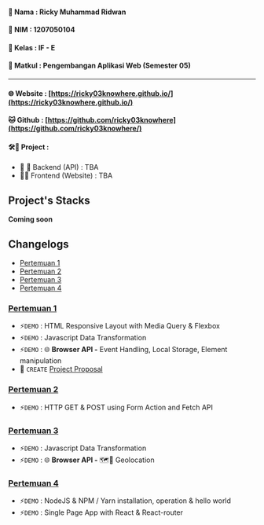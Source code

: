 #### 📌 Nama   : Ricky Muhammad Ridwan
#### 📌 NIM	   : 1207050104
#### 📌 Kelas	 : IF - E
#### 📌 Matkul : Pengembangan Aplikasi Web (Semester 05)
-------------------------------------------

#### 🌐 Website : [https://ricky03knowhere.github.io/](https://ricky03knowhere.github.io/)
#### 🐱 Github  : [https://github.com/ricky03knowhere](https://github.com/ricky03knowhere/)
#### 🛠️🚀 Project : 
  - 💾 🔑 Backend (API) : TBA
  - 🌈✨ Frontend (Website) : TBA

## Project's Stacks
**Coming soon**
## Changelogs
- [Pertemuan 1](#pertemuan-1)
- [Pertemuan 2](#pertemuan-2)
- [Pertemuan 3](#pertemuan-3)
- [Pertemuan 4](#pertemuan-4)

### [Pertemuan 1](pertemuan_1)
- ⚡`DEMO` : HTML Responsive Layout with Media Query & Flexbox
- ⚡`DEMO` : Javascript Data Transformation
- ⚡`DEMO` : 🌐 **Browser API -** Event Handling, Local Storage, Element manipulation
- 🚀 `CREATE` [Project Proposal](project_proposal)

### [Pertemuan 2](pertemuan_2)
- ⚡`DEMO` : HTTP GET & POST using Form Action and Fetch API

### [Pertemuan 3](pertemuan_3)
- ⚡`DEMO` : Javascript Data Transformation
- ⚡`DEMO` : 🌐 **Browser API -**  🗺️📌 Geolocation

### [Pertemuan 4](pertemuan_4)
- ⚡`DEMO` : NodeJS & NPM / Yarn installation, operation & hello world
- ⚡`DEMO` : Single Page App with React & React-router